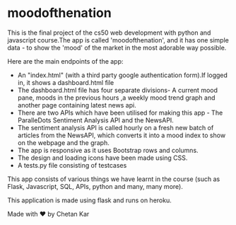 # moodofthenation

This is the final project of the cs50 web development with python and javascript course.The app is called 'moodofthenation', and it has one simple data - to show the 'mood' of the market in the most adorable way possible.

Here are the main endpoints of the app:
- An "index.html" (with a third party google authentication form).If logged in, it shows a dashboard.html file
- The dashboard.html file has four separate divisions- A current mood pane, moods in the previous hours ,a weekly mood trend graph and another page containing latest news api.
- There are two APIs which have been utilised for making this app - The ParalleDots Sentiment Analysis API and the NewsAPI.
- The sentiment analysis API is called hourly on a fresh new batch of articles from the NewsAPI, which converts it into a mood index to show on the webpage and the graph.
- The app is responsive as it uses Bootstrap rows and columns.
- The design and loading icons have been made using CSS.
- A tests.py file consisting of testcases

This app consists of various things we have learnt in the course (such as Flask, Javascript, SQL, APIs, python and many, many more).

This application is made using flask and runs on heroku.

Made with &#9829; by Chetan Kar 






